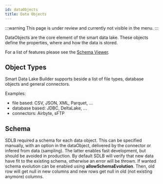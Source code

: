 ```yaml
---
id: dataObjects
title: Data Objects
---
```


:::warning
This page is under review and currently not visible in the menu.
:::

DataObjects are the core element of the smart data lake. These objects define the properties, where and how the data is stored. 

For a list of features please see the [Schema Viewer](http://smartdatalake.ch/json-schema-viewer/index.html).

## Object Types
Smart Data Lake Builder supports beside a list of file types, database objects and general connectors. 

Examples: 

* file based: CSV, JSON, XML, Parquet, ...
* database based: JDBC, DeltaLake, ...
* connectors: Airbyte, sFTP

## Schema
SDLB required a schema for each data object. This can be specified manually, with an option in the dataObject, delivered by the connector or infered from data (sampling). The latter enables fast development, but should be avoided in production. 
By default SDLB will verify that new data have fit to the existing schema, otherwise an error will be thrown. If wanted schema evolution can be enabled using **allowSchemaEvolution**. Then, old row will get null in new columns and new rows get null in old (not existing anymore) columns. 



<!-- TODO

## Partitions
including sparkRepartition

## HousekeepingMode
-->
